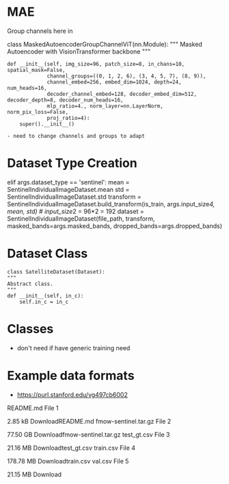 # MAE

Group channels here in

class MaskedAutoencoderGroupChannelViT(nn.Module):
    """ Masked Autoencoder with VisionTransformer backbone
    """

    def __init__(self, img_size=96, patch_size=8, in_chans=10, spatial_mask=False,
                 channel_groups=((0, 1, 2, 6), (3, 4, 5, 7), (8, 9)),
                 channel_embed=256, embed_dim=1024, depth=24, num_heads=16,
                 decoder_channel_embed=128, decoder_embed_dim=512, decoder_depth=8, decoder_num_heads=16,
                 mlp_ratio=4., norm_layer=nn.LayerNorm, norm_pix_loss=False,
                 proj_ratio=4):
        super().__init__()

    - need to change channels and groups to adapt

# Dataset Type Creation
 elif args.dataset_type == 'sentinel':
        mean = SentinelIndividualImageDataset.mean
        std = SentinelIndividualImageDataset.std
        transform = SentinelIndividualImageDataset.build_transform(is_train, args.input_size*4, mean, std) # input_size*2 = 96*2 = 192
        dataset = SentinelIndividualImageDataset(file_path, transform, masked_bands=args.masked_bands,
                                                 dropped_bands=args.dropped_bands)

# Dataset Class
    class SatelliteDataset(Dataset):
    """
    Abstract class.
    """
    def __init__(self, in_c):
        self.in_c = in_c

# Classes
- don't need if have generic training need

# Example data formats
- https://purl.stanford.edu/vg497cb6002

README.md
File 1

2.85 kB	 DownloadREADME.md
fmow-sentinel.tar.gz
File 2

77.50 GB	 Downloadfmow-sentinel.tar.gz
test_gt.csv
File 3

21.16 MB	 Downloadtest_gt.csv
train.csv
File 4

178.78 MB	 Downloadtrain.csv
val.csv
File 5

21.15 MB	 Download